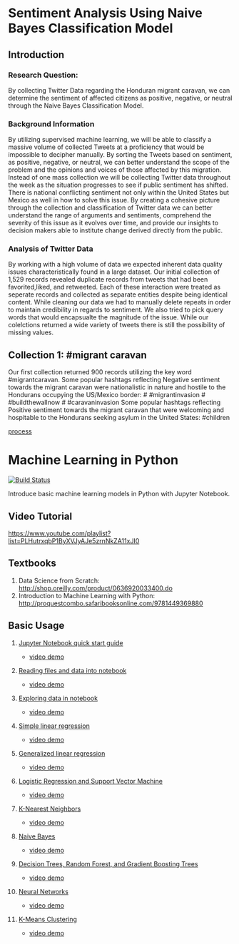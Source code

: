 <h1>Sentiment Analysis Using Naive Bayes Classification Model</h1>
<H2>Introduction</H2>
<H3>Research Question:</H3>
By collecting Twitter Data regarding the Honduran migrant caravan, we can determine the sentiment of affected citizens as positive, negative, or neutral through the Naive Bayes Classification Model.
<H3> Background Information </h3>
By utilizing supervised machine learning, we will be able to classify a massive volume of collected Tweets at a proficiency that would be impossible to decipher manually. By sorting the Tweets based on sentiment, as positive, negative, or neutral,  we can better understand the scope of the problem and the opinions and voices of those affected by this migration. Instead of one mass collection we will be collecting Twitter data throughout the week as the situation progresses to see if public sentiment has shifted. There is national conflicting sentiment not only within the United States but Mexico as well in how to solve this issue. By creating a cohesive picture through the collection and classification of Twitter data we can better understand the range of arguments and sentiments, comprehend the severity of this issue as it evolves over time, and provide our insights to decision makers able to institute change derived directly from the public. 
<H3>Analysis of Twitter Data</H3>
By working with a high volume of data we expected inherent data quality issues characteristically found in a large dataset. Our initial collection of 1,529 records revealed duplicate records from tweets that had been favorited,liked, and retweeted. Each of these interaction were treated as seperate records and collected as separate entities despite being identical content. While cleaning our data we had to manually delete repeats in order to maintain credibility in regards to sentiment. We also tried to pick query words that would encapsualte the magnitude of the issue. While our colelctions returned a wide variety of tweets there is still the possibility of missing values.

<H2> Collection 1: #migrant caravan </H2>
Our first collection returned 900 records utilizing the key word #migrantcaravan.
Some popular hashtags reflecting Negative sentiment towards the migrant caravan were nationalistic in nature and hostile to the Hondurans occupying the US/Mexico border: # #migrantinvasion # #buildthewallnow # #caravaninvasion
Some popular hashtags reflecting Positive sentiment towards the migrant caravan that were welcoming and hospitable to the Hondurans seeking asylum in the United States: #children

[process](https://github.com/MadiXChaplain/480/blob/master/Final/Apply%20Model%20Process.xml)

# Machine Learning in Python  
[![Build Status](https://travis-ci.org/xbwei/machine_learning_in_python.svg?branch=master)](https://travis-ci.org/xbwei/machine_learning_in_python)

Introduce basic machine learning models in Python with Jupyter Notebook.

## Video Tutorial
https://www.youtube.com/playlist?list=PLHutrxqbP1ByXVJyAJe5zrnNkZA11xJI0 

## Textbooks
1. Data Science from Scratch: http://shop.oreilly.com/product/0636920033400.do
2. Introduction to Machine Learning with Python: http://proquestcombo.safaribooksonline.com/9781449369880

## Basic Usage
1. [Jupyter Notebook quick start guide](https://github.com/xbwei/machine_learning_in_python/blob/master/first_note.ipynb)
    * [video demo](https://www.youtube.com/watch?v=zv70jBjDNI4&index=1&list=PLHutrxqbP1ByXVJyAJe5zrnNkZA11xJI0)

2. [Reading files and data into notebook](https://github.com/xbwei/machine_learning_in_python/blob/master/read_files_and_data.ipynb)
    * [video demo](https://www.youtube.com/watch?v=R53JW3AgBFc&index=2&list=PLHutrxqbP1ByXVJyAJe5zrnNkZA11xJI0)
    
3. [Exploring data in notebook](https://github.com/xbwei/machine_learning_in_python/blob/master/exploring_data_in_notebook.ipynb)
    * [video demo](https://www.youtube.com/watch?v=wm17vdvw9Pg)
    
    
4. [Simple linear regression](https://github.com/xbwei/machine_learning_in_python/blob/master/simple_linear_regression.ipynb)    
    * [video demo](https://www.youtube.com/watch?v=yzDMgxIuCgs)
    
5. [Generalized linear regression](https://github.com/xbwei/machine_learning_in_python/blob/master/generalized_linear_regression.ipynb)    
    * [video demo](https://www.youtube.com/watch?v=_ZL3U2tuDkM)
    
    
6. [Logistic Regression and Support Vector Machine](https://github.com/xbwei/machine_learning_in_python/blob/master/logistic_regression_and_support_vector_machine.ipynb)    
    * [video demo](https://www.youtube.com/watch?v=Mh3fNANEqBY)

7. [K-Nearest Neighbors](https://github.com/xbwei/machine_learning_in_python/blob/master/k_nearest_neighbors.ipynb)    
    * [video demo](https://www.youtube.com/watch?v=nIKwqExPWbo)

8. [Naive Bayes](https://github.com/xbwei/machine_learning_in_python/blob/master/naive_bayes.ipynb)    
    * [video demo](https://www.youtube.com/watch?v=md4wLx5EhXQ)
    
9. [Decision Trees, Random Forest, and Gradient Boosting Trees](https://github.com/xbwei/machine_learning_in_python/blob/master/decision_trees__random_forest__gradient_boosting_trees.ipynb)
    * [video demo](https://www.youtube.com/watch?v=tmFFqF4srh8)
    
10. [Neural Networks](https://github.com/xbwei/machine_learning_in_python/blob/master/neural_networks.ipynb)
    * [video demo](https://www.youtube.com/watch?v=qXhRbO7PGew)
    
11. [K-Means Clustering](https://github.com/xbwei/machine_learning_in_python/blob/master/k_means.ipynb)
    * [video demo](https://www.youtube.com/watch?v=aKFp5OzdQ0M)
